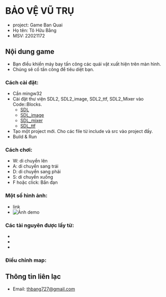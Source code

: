 # BẢO VỆ VŨ TRỤ
 - project: Game Ban Quai
 - Họ tên: Tô Hữu Bằng
 - MSV: 22021172

## Nội dung game
- Bạn điều khiển máy bay tấn công các quái vật xuất hiện trên màn hình.
- Chúng sẽ cố tấn công để tiêu diệt bạn.

### Cách cài đặt:
- Cần mingw32
- Cài đặt thư viện SDL2, SDL2_image, SDL2_ttf, SDL2_Mixer vào Code::Blocks.
  + [SDL](https://lazyfoo.net/tutorials/SDL/01_hello_SDL/index.php)
  + [SDL_image](https://lazyfoo.net/tutorials/SDL/06_extension_libraries_and_loading_other_image_formats/index.php)
  + [SDL_mixer](https://lazyfoo.net/tutorials/SDL/21_sound_effects_and_music/index.php)
  + [SDL_ttf](https://lazyfoo.net/tutorials/SDL/16_true_type_fonts/index.php)
- Tạo một project mới. Cho các file từ include và src vào project đấy.
- Build & Run

### Cách chơi:
- W: di chuyển lên
- A: di chuyển sang trái
- D: di chuyển sang phải
- S: di chuyển xuống
- F hoặc click: Bắn đạn

### Một số hình ảnh:
- link
- ![Ảnh demo](https://user-images.githubusercontent.com/120768537/235300002-62a2c498-14de-4d05-934c-ce0f3ee37081.png)

### Các tài nguyên được lấy từ:
-
-
-

### Điều chỉnh map:

## Thông tin liên lạc
- Email: thbang727@gmail.com

